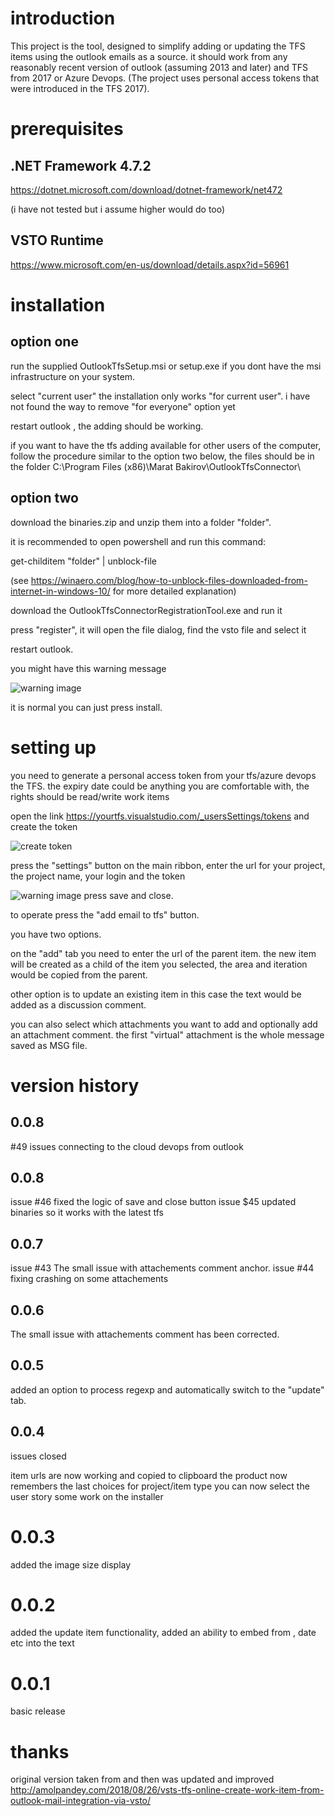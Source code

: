 # introduction

This project is the tool, designed to simplify adding or updating the TFS items using the outlook emails as a source.
it should work from any reasonably recent version of outlook (assuming 2013 and later) and TFS from 2017 or Azure Devops. 
(The project uses personal access tokens that were introduced in the TFS 2017).

# prerequisites
## .NET Framework 4.7.2
https://dotnet.microsoft.com/download/dotnet-framework/net472

(i have not tested but i assume higher would do too)

## VSTO Runtime 
https://www.microsoft.com/en-us/download/details.aspx?id=56961


# installation 


## option one

run the supplied OutlookTfsSetup.msi or setup.exe  if you dont have the msi infrastructure on your system.

select "current user"
the installation only works "for current user". 
i have not found  the way to remove "for everyone" option yet

restart outlook , the adding should be working.

if you want to have the tfs adding available for other users of the computer, follow the procedure similar to the 
option two below, the files should be in the folder C:\Program Files (x86)\Marat Bakirov\OutlookTfsConnector\

## option two

download the binaries.zip and unzip them into a folder "folder".

it is recommended to open powershell and run this command:

get-childitem "folder" | unblock-file

(see https://winaero.com/blog/how-to-unblock-files-downloaded-from-internet-in-windows-10/ for more detailed explanation)

download the OutlookTfsConnectorRegistrationTool.exe and run it 

press "register", it will open the file dialog, find the vsto file and select it 

restart outlook.

you might have this warning message

![warning image](https://raw.githubusercontent.com/maratbakirov/outlooktfsconnector/master/images/publishing%20warning.png)

it is normal you can just press install.


# setting up

you need to generate a personal access token from your tfs/azure devops the TFS.
the expiry date could be anything you are comfortable with, the rights should be read/write work items

open the link
https://yourtfs.visualstudio.com/_usersSettings/tokens
and create the token

![create token](https://raw.githubusercontent.com/maratbakirov/outlooktfsconnector/master/images/createtoken.png)

press the "settings" button on the main ribbon, enter the url for your project, the project name, your login and the token

![warning image](https://raw.githubusercontent.com/maratbakirov/outlooktfsconnector/master/images/settings.png)
press save and close.

to operate press the "add email to tfs" button. 

you have two options.

on the "add" tab you need to enter the url of the parent item.
the new item will be created as a child of the item you selected, the area and iteration would be copied from the parent. 

other option is to update an existing item in this case the text would be added as a discussion comment. 

you can also select which attachments you want to add and optionally add an attachment comment. 
the first "virtual" attachment is the whole message saved as MSG file.


# version history 
## 0.0.8
#49 issues connecting to the cloud devops from outlook

## 0.0.8
issue #46 fixed the logic of save and close button
issue $45 updated binaries so it works with the latest tfs

## 0.0.7
issue #43  The small issue with attachements comment anchor.
issue #44  fixing crashing on some attachements


## 0.0.6
The small issue with attachements comment has been corrected.


## 0.0.5
added an option to process regexp and automatically switch to the "update" tab.

## 0.0.4

issues closed

item urls are now working and copied to clipboard
the product now remembers the last choices for project/item type
you can now select the user story
some work on the installer 

# 0.0.3 
added the image size display

# 0.0.2
added the update item functionality, added an ability to embed from , date etc into the text

# 0.0.1
basic release


# thanks

original version taken from and then was updated and improved
http://amolpandey.com/2018/08/26/vsts-tfs-online-create-work-item-from-outlook-mail-integration-via-vsto/